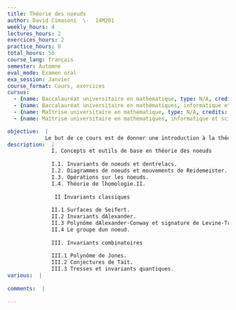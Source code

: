 ```yaml
---
title: Théorie des noeuds
author: David Cimasoni  \-  14M201
weekly_hours: 4
lectures_hours: 2
exercices_hours: 2
practice_hours: 0
total_hours: 56
course_lang: français
semester: Automne
eval_mode: Examen oral
exa_session: Janvier
course_format: Cours, exercices
cursus:
  - {name: Baccalauréat universitaire en mathématique, type: N/A, credits: 6}
  - {name: Baccalauréat universitaire en mathématiques, informatique et sciences numériques, type: N/A, credits: 6}
  - {name: Maîtrise universitaire en mathématique, type: N/A, credits: 6}
  - {name: Maîtrise universitaire en mathématiques, informatique et sciences numériques, type: N/A, credits: 6}

objective:  |
            Le but de ce cours est de donner une introduction à la théorie des noeuds, principalement au moyen desoutils de la topologie algébrique (groupe fondamental, revêtements, homologie), mais aussi avec quelquesoutils combinatoires.
description:  |
              I. Concepts et outils de base en théorie des noeuds
              
              I.1. Invariants de noeuds et dentrelacs.
              I.2. Diagrammes de noeuds et mouvements de Reidemeister.
              I.3. Opérations sur les noeuds.
              I.4. Théorie de lhomologie.II.
              
               II Invariants classiques
              
              II.1 Surfaces de Seifert.
              II.2 Invariants dAlexander.
              II.3 Polynôme dAlexander-Conway et signature de Levine-Tristram.
              II.4 Le groupe dun noeud.
              
              III. Invariants combinatoires
              
              III.1 Polynôme de Jones.
              III.2 Conjectures de Tait.
              III.3 Tresses et invariants quantiques.
various:  |
          
comments:  |
           
---
```

